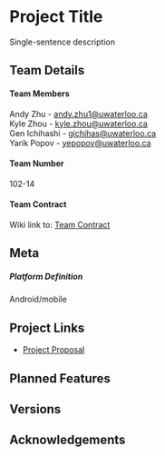 # Project Title

Single-sentence description

## Team Details

#### Team Members
Andy Zhu - andy.zhu1@uwaterloo.ca  
Kyle Zhou - kyle.zhou@uwaterloo.ca  
Gen Ichihashi - gichihas@uwaterloo.ca  
Yarik Popov - yepopov@uwaterloo.ca

#### Team Number
102-14

#### Team Contract
Wiki link to: [Team Contract](../../wikis/Team-Contract)

## Meta

##### Platform Definition
Android/mobile


## Project Links
- [Project Proposal](../../wikis/Project-Proposal)

## Planned Features

## Versions

## Acknowledgements


